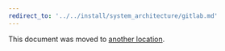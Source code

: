 ```yaml
---
redirect_to: '../../install/system_architecture/gitlab.md'
---
```


This document was moved to [another location](../../install/system_architecture/gitlab.md).
